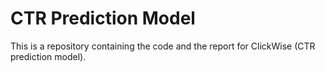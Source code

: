 # CTR Prediction Model 
This is a repository containing the code and the report for ClickWise (CTR prediction model). 
